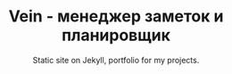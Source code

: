 ---
order: 4
title: Vein - менеджер заметок и планировщик
title_ru: Vein - Note-taking and planning tool
in_progress: true

subtitle: Static site on&nbsp;Jekyll, portfolio for&nbsp;my&nbsp;projects.
subtitle_ru: Статичный сайт на&nbsp;Jekyll, портфолио с&nbsp;моими проектами.

desc: "234"
desc_ru: "456"

icon: /assets/pix/pet/vein/icon.webp
kind: Android mobile app
kind_ru: Мобильное приложение под Android

images_base: /assets/pix/pet/jekyll_portfolio/

store_url: https://uxiscool.github.io/experience/
store_icon: /ui/stores/wblnk.svg
store_alt: "Web link"
store_alt_ru: "Вы уже тут"

gallery:

---